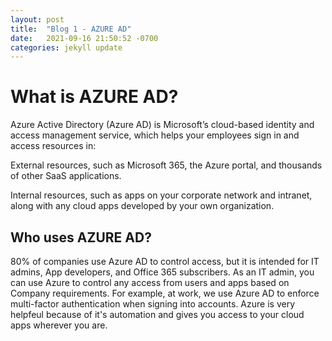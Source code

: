 ```yaml
---
layout: post
title:  "Blog 1 - AZURE AD"
date:   2021-09-16 21:50:52 -0700
categories: jekyll update
---
```

<h1> What is AZURE AD? </h1>

Azure Active Directory (Azure AD) is Microsoft’s cloud-based identity and access management service, which helps your employees sign in and access resources in:

External resources, such as Microsoft 365, the Azure portal, and thousands of other SaaS applications.

Internal resources, such as apps on your corporate network and intranet, along with any cloud apps developed by your own organization. 

<h2> Who uses AZURE AD? </h2>

80% of companies use Azure AD to control access, but it is intended for IT admins, App developers, and Office 365 subscribers. As an IT admin, you can use Azure to control any access from users and apps based on Company requirements. For example, at work, we use Azure AD to enforce multi-factor authentication when signing into accounts. Azure is very helpfeul because of it's automation and gives you access to your cloud apps wherever you are. 


